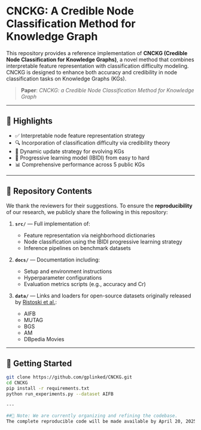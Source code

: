 # CNCKG: A Credible Node Classification Method for Knowledge Graph

This repository provides a reference implementation of **CNCKG (Credible Node Classification for Knowledge Graphs)**, a novel method that combines interpretable feature representation with classification difficulty modeling. CNCKG is designed to enhance both accuracy and credibility in node classification tasks on Knowledge Graphs (KGs).

> **Paper**: *CNCKG: a Credible Node Classification Method for Knowledge Graph*  

---

## 🌟 Highlights

- ✅ Interpretable node feature representation strategy  
- 🔍 Incorporation of classification difficulty via credibility theory  
- 🔁 Dynamic update strategy for evolving KGs  
- 🔧 Progressive learning model (IBIDI) from easy to hard  
- 📊 Comprehensive performance across 5 public KGs  

---

## 📁 Repository Contents

We thank the reviewers for their suggestions. To ensure the **reproducibility** of our research, we publicly share the following in this repository:

1. **`src/`** — Full implementation of:
   - Feature representation via neighborhood dictionaries  
   - Node classification using the IBIDI progressive learning strategy  
   - Inference pipelines on benchmark datasets  

2. **`docs/`** — Documentation including:
   - Setup and environment instructions  
   - Hyperparameter configurations  
   - Evaluation metrics scripts (e.g., accuracy and Cr)

3. **`data/`** — Links and loaders for open-source datasets originally released by [Ristoski et al.](https://):
   - AIFB  
   - MUTAG  
   - BGS  
   - AM  
   - DBpedia Movies  


---

## 🚀 Getting Started

```bash
git clone https://github.com/gplinked/CNCKG.git
cd CNCKG
pip install -r requirements.txt
python run_experiments.py --dataset AIFB

---

##🔧 Note: We are currently organizing and refining the codebase.
The complete reproducible code will be made available by April 20, 2025.
